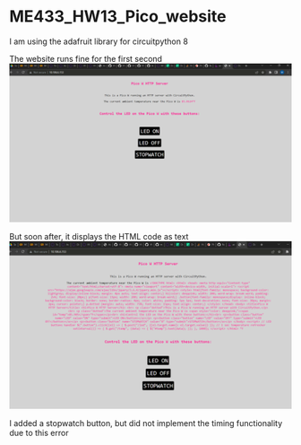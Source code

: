 # ME433_HW13_Pico_website
I am using the adafruit library for circuitpython 8

The website runs fine for the first second
![website](https://github.com/markzhang0778/ME433_HW13_Pico_website/blob/main/website_screenshot_working.png)

But soon after, it displays the HTML code as text
![error](https://github.com/markzhang0778/ME433_HW13_Pico_website/blob/main/website%20screenshot.png)

I added a stopwatch button, but did not implement the timing functionality due to this error
